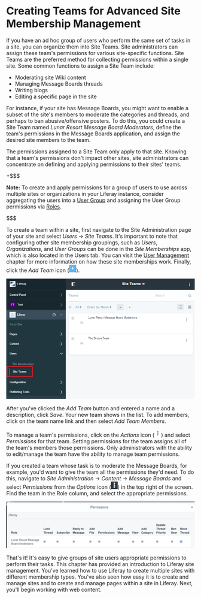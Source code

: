 # Creating Teams for Advanced Site Membership Management

If you have an ad hoc group of users who perform the same set of tasks in a
site, you can organize them into Site Teams. Site administrators can assign
these team's permissions for various site-specific functions. Site Teams are the
preferred method for collecting permissions within a single site. Some common
functions to assign a Site Team include:

- Moderating site Wiki content
- Managing Message Boards threads
- Writing blogs
- Editing a specific page in the site

For instance, if your site has Message Boards, you might want to enable a subset
of the site's members to moderate the categories and threads, and perhaps to ban
abusive/offensive posters. To do this, you could create a Site Team named
*Lunar Resort Message Board Moderators*, define the team's permissions in the
Message Boards application, and assign the desired site members to the team. 

The permissions assigned to a Site Team only apply to that site. Knowing that
a team's permissions don't impact other sites, site administrators can
concentrate on defining and applying permissions to their sites' teams. 

+$$$

**Note:** To create and apply permissions for a group of users to use across
multiple sites or organizations in your Liferay instance, consider aggregating
the users into a [User Group](/discover/portal/-/knowledge_base/6-2/user-groups)
and assigning the User Group permissions via
[Roles](/discover/portal/-/knowledge_base/6-2/roles-and-permissions).

<!-- Update links above to 7.0, when available. -Cody -->

$$$

To create a team within a site, first navigate to the Site Administration page
of your site and select *Users* &rarr; *Site Teams*. It's important to note that
configuring other site membership groupings, such as *Users*, *Organizations*,
and *User Groups* can be done in the *Site Memberships* app, which is also
located in the Users tab. You can visit the 
[User Management](/discover/portal/-/knowledge_base/6-2/user-management)
chapter for more information on how these site memberships work. Finally, click
the *Add Team* icon (![Add Team](../../../images/icon-add.png)).

![Figure 1: Creating teams within your site can foster teamwork and collaboration, as team permissions enable team members to access the same resources and perform the same types of tasks.](../../../images/creating-a-team.png)

After you've clicked the *Add Team* button and entered a name and a description,
click *Save*. Your new team shows in the list. To add members, click on the
team name link and then select *Add Team Members*.

To manage a team's permissions, click on the *Actions* icon
(![Actions](../../../images/icon-actions.png)) and select *Permissions* for that
team. Setting permissions for the team assigns all of the team's members those
permissions. Only administrators with the ability to edit/manage the team have
the ability to manage team permissions.

If you created a team whose task is to moderate the Message Boards, for example,
you'd want to give the team all the permissions they'd need. To do this, 
navigate to *Site Administration* &rarr; *Content* &rarr; *Message Boards*
and select *Permissions* from the *Options* icon
(![Options](../../../images/icon-options.png)) in the top right of the screen. Find
the team in the Role column, and select the appropriate permissions.

![Figure 2: The Lunar Resort Message Board Moderators Site Team has unlimited permissions on the Message Boards application.](../../../images/site-team-permissions-message-boards.png)

That's it! It's easy to give groups of site users appropriate permissions to
perform their tasks. This chapter has provided an introduction to Liferay site
management. You’ve learned how to use Liferay to create multiple sites with
different membership types. You've also seen how easy it is to create and manage
sites and to create and manage pages within a site in Liferay. Next, you'll
begin working with web content.
